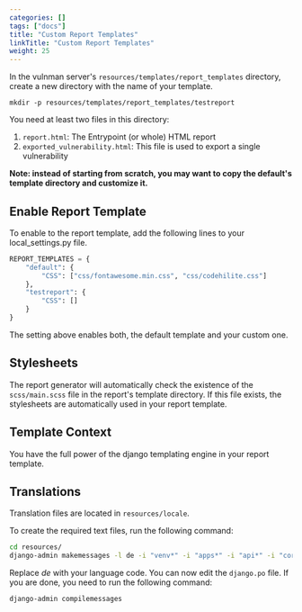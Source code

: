 ```yaml
---
categories: []
tags: ["docs"] 
title: "Custom Report Templates"
linkTitle: "Custom Report Templates"
weight: 25
---
```


In the vulnman server's `resources/templates/report_templates` directory, create a new directory with the name of your template.

```
mkdir -p resources/templates/report_templates/testreport
```

You need at least two files in this directory:

1. `report.html`: The Entrypoint (or whole) HTML report
2. `exported_vulnerability.html`: This file is used to export a single vulnerability

**Note: instead of starting from scratch, you may want to copy the default's template directory and customize it.**


## Enable Report Template
To enable to the report template, add the following lines to your local_settings.py file.

```python
REPORT_TEMPLATES = {
    "default": {
        "CSS": ["css/fontawesome.min.css", "css/codehilite.css"]
    },
    "testreport": {
        "CSS": []
    }
}
```
The setting above enables both, the default template and your custom one.


## Stylesheets
The report generator will automatically check the existence of the `scss/main.scss` file in the report's template directory.
If this file exists, the stylesheets are automatically used in your report template.


## Template Context
You have the full power of the django templating engine in your report template.


## Translations
Translation files are located in `resources/locale`.

To create the required text files, run the following command:

```bash
cd resources/
django-admin makemessages -l de -i "venv*" -i "apps*" -i "api*" -i "core*" -i "default*"
```
Replace *de* with your language code.
You can now edit the `django.po` file. If you are done, you need to run the following command:

```
django-admin compilemessages
```